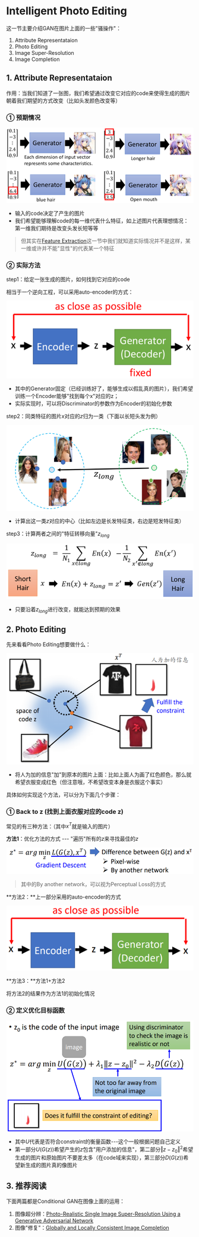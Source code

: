 # Intelligent Photo Editing

这一节主要介绍GAN在图片上面的一些"骚操作"：

1. Attribute Representataion
2. Photo Editing
3. Image Super-Resolution
4. Image Completion

## 1. Attribute Representataion 

作用：当我们知道了一张图，我们希望通过改变它对应的code来使得生成的图片朝着我们期望的方式改变（比如头发颜色改变等）

### ① 预期情况

![](png/d1.png)

- 输入的code决定了产生的图片
- 我们希望能够理解code的每一维代表什么特征，如上述图片代表理想情况：第一维我们期待是改变头发长短等等

> 但其实在[Feature Extraction](./ch7_7.md)这一节中我们就知道实际情况并不是这样，某一维或许并不能"显性"的代表某一个特征

### ② 实际方法

step1：给定一张生成的图片，如何找到它对应的code

相当于一个逆向工程，可以采用auto-encoder的方式：

![](png/d2.png)

- 其中的Generator固定（已经训练好了，能够生成以假乱真的图片），我们希望训练一个Encoder能够"找到每个x"对应的z；
- 实际实现时，可以将Discriminator的参数作为Encoder的初始化参数

step2：同类特征的图片$x$对应的$z$归为一类（下面以长短头发为例）

![](png/d3.png)

- 计算出这一类$z$对应的中心（比如左边是长发特征类，右边是短发特征类）

step3：计算两者之间的"特征转移向量"$z_{long}$

![](png/d4.png)

- 只要沿着$z_{long}$进行改变，就能达到预期的效果

## 2. Photo Editing

先来看看Photo Editing想要做什么：

![](png/d5.png)

- 将人为加的信息"加"到原本的图片上面：比如上面人为画了红色颜色，那么就希望衣服变成红色（但注意哦，不希望改变本身是衣服这个事实）

具体如何实现这个方法，可以分为下面几个步骤：

### ① Back to z (找到上面衣服对应的code z)

常见的有三种方法：（其中$x^T$就是输入的图片）

**方法1**：优化方法的方式 --- "遍历"所有的$z$来寻找最佳的$z$ 

![](png/d6.png)

> 其中的By another network，可以视为Perceptual Loss的方式

**方法2：**上一部分采用的auto-encoder的方式

![](png/d7.png)

**方法3：**方法1+方法2

将方法2的结果作为方法1的初始化情况

### ② 定义优化目标函数

![](png/d8.png)

- 其中$U$代表是否符合constraint的衡量函数---这个一般根据问题自己定义
- 第一部分$U(G(z))$希望产生的$z$包含"用户添加的信息"，第二部分$\Vert z-z_0\Vert ^2$希望生成的图片和原始图片不要差太多（在code域来实现），第三部分$D(G(z))$希望新生成的图片真的像图片

## 3. 推荐阅读

下面两篇都是Conditional GAN在图像上面的运用：

1. 图像超分辨：[Photo-Realistic Single Image Super-Resolution Using a Generative Adversarial Network](https://arxiv.org/abs/1609.04802)
2. 图像"修复"：[Globally and Locally Consistent Image Completion](http://hi.cs.waseda.ac.jp/~iizuka/projects/completion/en/)



